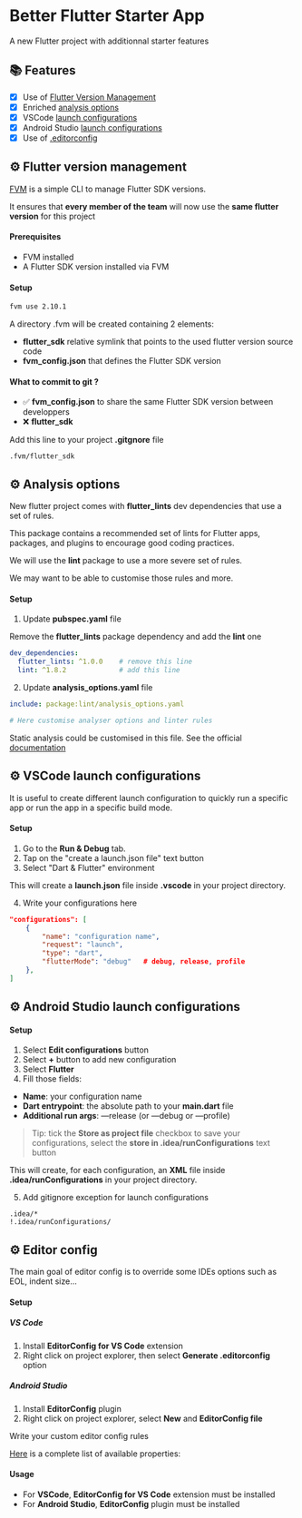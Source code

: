 # Better Flutter Starter App

A new Flutter project with additionnal starter features

## 📚 Features

- [x] Use of [Flutter Version Management](#fvm)
- [x] Enriched [analysis options](#analysisoptions)
- [x] VSCode [launch configurations](#vscodelaunchconfigurations)
- [x] Android Studio [launch configurations](#androidstudiolaunchconfigurations)
- [x] Use of [.editorconfig](#editorconfig)
<a name="fvm"/>

## ⚙️ Flutter version management

[FVM](https://fvm.app/) is a simple CLI to manage Flutter SDK versions.

It ensures that **every member of the team** will now use the **same flutter version** for this project

#### Prerequisites

- FVM installed
- A Flutter SDK version installed via FVM

#### Setup

```bash
fvm use 2.10.1
```

A directory .fvm will be created containing 2 elements:
- **flutter_sdk** relative symlink that points to the used flutter version source code
- **fvm_config.json** that defines the Flutter SDK version

####  What to commit to git ?
- ✅ **fvm_config.json** to share the same Flutter SDK version between developpers
- ❌ **flutter_sdk**

Add this line to your project **.gitgnore** file
```.gitignore
.fvm/flutter_sdk
```

<a name="analysisoptions"/>

## ⚙️ Analysis options

New flutter project comes with **flutter_lints** dev dependencies that use a set of rules.

This package contains a recommended set of lints for Flutter apps, packages, and plugins to encourage good coding practices.

We will use the **lint** package to use a more severe set of rules. 

We may want to be able to customise those rules and more.

#### Setup

1. Update **pubspec.yaml** file

Remove the **flutter_lints** package dependency and add the **lint** one

```yaml
dev_dependencies:
  flutter_lints: ^1.0.0    # remove this line
  lint: ^1.8.2             # add this line
```

2. Update **analysis_options.yaml** file
```yaml
include: package:lint/analysis_options.yaml

# Here customise analyser options and linter rules
```

Static analysis could be customised in this file.
See the official [documentation](https://dart.dev/guides/language/analysis-options)


<a name="vscodelaunchconfigurations"/>

## ⚙️ VSCode launch configurations

It is useful to create different launch configuration to quickly run a specific app or run the app in a specific build mode.

#### Setup

1. Go to the **Run & Debug** tab.
2. Tap on the "create a launch.json file" text button
3. Select "Dart & Flutter" environment

This will create a **launch.json** file inside **.vscode** in your project directory. 

4. Write your configurations here

```json
"configurations": [
	{
		"name": "configuration name",
		"request": "launch",
		"type": "dart",
		"flutterMode": "debug"   # debug, release, profile
	},
]
```

<a name="androidstudiolaunchconfigurations"/>

## ⚙️ Android Studio launch configurations

#### Setup

1. Select **Edit configurations** button
2. Select **+** button to add new configuration
3. Select **Flutter**
4. Fill those fields:

- **Name**: your configuration name
- **Dart entrypoint**: the absolute path to your **main.dart** file
- **Additional run args**: —release (or —debug or —profile)

> Tip: tick the **Store as project file** checkbox to save your configurations, select the **store in .idea/runConfigurations** text button

This will create, for each configuration, an **XML** file inside **.idea/runConfigurations** in your project directory. 

5. Add gitignore exception for launch configurations

```text
.idea/*
!.idea/runConfigurations/
```

<a name="editorconfig"/>

## ⚙️ Editor config
The main goal of editor config is to override some IDEs options such as EOL, indent size...

#### Setup

##### VS Code

1. Install **EditorConfig for VS Code** extension
2. Right click on project explorer, then select **Generate .editorconfig** option

##### Android Studio

1. Install **EditorConfig** plugin
2. Right click on project explorer, select **New** and **EditorConfig file**

Write your custom editor config rules

[Here](https://github.com/editorconfig/editorconfig/wiki/EditorConfig-Properties) is a complete list of available properties:

#### Usage

- For **VSCode**, **EditorConfig for VS Code** extension must be installed
- For **Android Studio**, **EditorConfig** plugin must be installed

